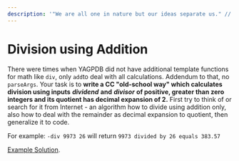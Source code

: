 ```yaml
---
description: '"We are all one in nature but our ideas separate us." // Marty Rubin'
---
```


# Division using Addition

There were times when YAGPDB did not have additional template functions for math like `div`, only `add`to deal with all calculations. Addendum to that, no `parseArgs`. Your task is to **write a CC "old-school way" which calculates division using inputs** _**dividend**_ **and** _**divisor**_ **of positive, greater than zero integers and its quotient has decimal expansion of 2.**  First try to think of or search for it from Internet - an algorithm how to divide using addition only, also how to deal with the remainder as decimal expansion to quotient, then generalize it to code.

For example:  `-div 9973 26` will return `9973 divided by 26 equals 383.57`

[Example Solution](https://pastebin.com/PgzakUnP).

